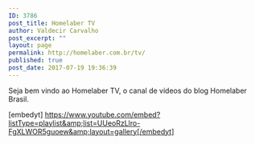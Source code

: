 ```yaml
---
ID: 3786
post_title: Homelaber TV
author: Valdecir Carvalho
post_excerpt: ""
layout: page
permalink: http://homelaber.com.br/tv/
published: true
post_date: 2017-07-19 19:36:39
---
```

Seja bem vindo ao Homelaber TV, o canal de vídeos do blog Homelaber Brasil.

[embedyt] https://www.youtube.com/embed?listType=playlist&amp;list=UUeoRzLlro-FgXLWOR5guoew&amp;layout=gallery[/embedyt]